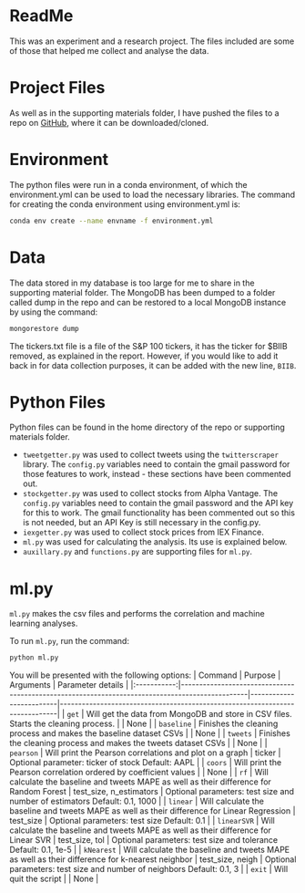 # ReadMe
This was an experiment and a research project. The files included are some of those that helped me collect and analyse the data.

# Project Files
As well as in the supporting materials folder, I have pushed the files to a repo on [GitHub](https://github.com/DavidSint/Final-Project), where it can be downloaded/cloned.

# Environment
The python files were run in a conda environment, of which the environment.yml can be used to load the necessary libraries. The command for creating the conda environment using environment.yml is:
```bash
conda env create --name envname -f environment.yml
```

# Data
The data stored in my database is too large for me to share in the supporting material folder. The MongoDB has been dumped to a folder called dump in the repo and can be restored to a local MongoDB instance by using the command:
```bash
mongorestore dump
```
The tickers.txt file is a file of the S&P 100 tickers, it has the ticker for $BIIB removed, as explained in the report. However, if you would like to add it back in for data collection purposes, it can be added with the new line, `BIIB`.

# Python Files
Python files can be found in the home directory of the repo or supporting materials folder.

* `tweetgetter.py` was used to collect tweets using the `twitterscraper` library. The `config.py` variables need to contain the gmail password for those features to work, instead - these sections have been commented out.
* `stockgetter.py` was used to collect stocks from Alpha Vantage. The `config.py` variables need to contain the gmail password and the API key for this to work. The gmail functionality has been commented out so this is not needed, but an API Key is still necessary in the config.py.
* `iexgetter.py` was used to collect stock prices from IEX Finance.
* `ml.py` was used for calculating the analysis. Its use is explained below.
* `auxillary.py` and `functions.py` are supporting files for `ml.py`.

# ml.py
`ml.py` makes the csv files and performs the correlation and machine learning analyses.

To run `ml.py`, run the command:
```bash
python ml.py
```

You will be presented with the following options: 
|    Command  | Purpose                                                                                        | Arguments               | Parameter details                                                           |
|:-----------:|------------------------------------------------------------------------------------------------|-------------------------|-----------------------------------------------------------------------------|
|    `get`    | Will get the data from MongoDB and store in CSV files. Starts the cleaning process.            |                         | None                                                                        |
|  `baseline` | Finishes the cleaning process and makes the baseline dataset CSVs                              |                         | None                                                                        |
|   `tweets`  | Finishes the cleaning process and makes the tweets dataset CSVs                                |                         | None                                                                        |
|  `pearson`  | Will print the Pearson correlations and plot on a graph                                        | ticker                  | Optional parameter: ticker of stock Default: AAPL                           |
|   `coors`   | Will print the Pearson correlation ordered by coefficient values                               |                         | None                                                                        |
|     `rf`    | Will calculate the baseline and tweets MAPE as well as their difference for Random Forest      | test_size, n_estimators |  Optional parameters: test size and number of estimators Default: 0.1, 1000 |
|   `linear`  | Will calculate the baseline and tweets MAPE as well as their difference for Linear Regression  | test_size               | Optional parameters: test size Default: 0.1                                 |
| `linearSVR` | Will calculate the baseline and tweets MAPE as well as their difference for Linear SVR         | test_size, tol          | Optional parameters: test size and tolerance Default: 0.1, 1e-5             |
|  `kNearest` | Will calculate the baseline and tweets MAPE as well as their difference for k-nearest neighbor | test_size, neigh        | Optional parameters: test size and number of neighbors Default: 0.1, 3      |
|    `exit`   | Will quit the script                                                                           |                         | None                                                                        |